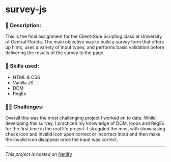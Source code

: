 # survey-js

### 📝 Description:

This is the final assignment for the Client-Side Scripting class at University of Central Florida. The main objective was to build a survey form that offers up hints, uses a variety of input types, and performs basic validation before delivering the results of the survey to the page.

### 🧠 Skills used:
- HTML & CSS
- Vanilla JS
- DOM
- RegEx

### 💪🏼 Challenges:

Overall this was the most challenging project I worked on to date. While developing this survey, I practiced my knowledge of DOM, loops and RegEx for the first time in the real life project. I struggled the most with showcasing check icon and invalid icon upon correct or incorrect input and then make the invalid icon disappear once the input was correct.


---
*This project is hosted on* [Netlify](https://heartfelt-treacle-4a8ac4.netlify.app/)
